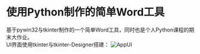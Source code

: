 # 使用Python制作的简单Word工具
基于pywin32与tkinter制作的一个简单Word工具，同时也是个人Python课程的期末大作业。  
UI界面使用tkinter与tkinter-Designer搭建：
![AppUI](https://pic1.imgdb.cn/item/646f521cf024cca173c3e04c.png)

